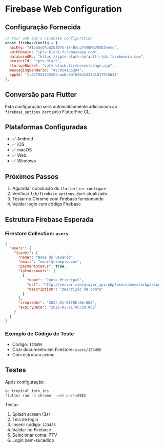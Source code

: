 # Firebase Web Configuration

## Configuração Fornecida

```javascript
// Your web app's Firebase configuration
const firebaseConfig = {
  apiKey: "AIzaSyCRoGZQZD7k-18-BmLq7X4QMGJ5ODJwemc",
  authDomain: "iptv-black.firebaseapp.com",
  databaseURL: "https://iptv-black-default-rtdb.firebaseio.com",
  projectId: "iptv-black",
  storageBucket: "iptv-black.firebasestorage.app",
  messagingSenderId: "427954135204",
  appId: "1:427954135204:web:9af896d2534d1817950631"
};
```

## Conversão para Flutter

Esta configuração será automaticamente adicionada ao `firebase_options.dart` pelo FlutterFire CLI.

## Plataformas Configuradas
- ✅ Android
- ✅ iOS  
- ✅ macOS
- ✅ Web
- ✅ Windows

## Próximos Passos
1. Aguardar conclusão do `flutterfire configure`
2. Verificar `lib/firebase_options.dart` atualizado
3. Testar no Chrome com Firebase funcionando
4. Validar login com código Firebase

## Estrutura Firebase Esperada

### Firestore Collection: `users`
```json
{
  "users": {
    "{code}": {
      "name": "Nome do Usuário",
      "email": "email@example.com",
      "paymentStatus": true,
      "iptvAccounts": [
        {
          "name": "Conta Principal",
          "url": "http://server.com/player_api.php?username=user&password=pass",
          "description": "Descrição da conta"
        }
      ],
      "createdAt": "2024-01-01T00:00:00Z",
      "expiryDate": "2025-01-01T00:00:00Z"
    }
  }
}
```

### Exemplo de Código de Teste
- Código: `123456`
- Criar documento em Firestore: `users/123456`
- Com estrutura acima

## Testes
Após configuração:
```bash
cd tropical_iptv_ios
flutter run -d chrome --web-port=8082
```

Testar:
1. Splash screen (3s)
2. Tela de login
3. Inserir código: `123456`
4. Validar no Firebase
5. Selecionar conta IPTV
6. Login bem-sucedido
